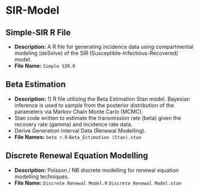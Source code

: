 # SIR-Model

## Simple-SIR R File
- **Description:** A R file for generating incidence data using compartmental modeling (deSolve) of the SIR (Susceptible-Infectious-Recovered) model.
- **File Name:** `Simple SIR.R`

## Beta Estimation
- **Description:** 1) R file utilizing the Beta Estimation Stan model. Bayesian inference is used to sample from the posterior distribution of the parameters via Markov Chain Monte Carlo (MCMC).
- Stan code written to estimate the transmission rate (beta) given the recovery rate (gamma) and incidence rate data.
- Derive Generation Interval Data (Renewal Modelling).
- **File Names:** `beta r.R` `Beta_Estimation (Stan).stan`

## Discrete Renewal Equation Modelling
- **Description:** Poisson / NB discrete modelling for renewal equation modelling techniques.
- **File Name:** `Discrete Renewal Model.R` `Discrete Renewal Model.stan`

